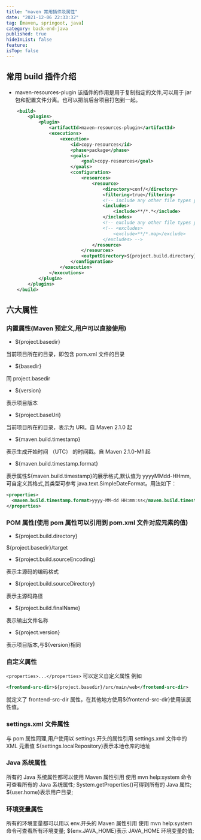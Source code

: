 ```yaml
---
title: "maven 常用插件及属性"
date: "2021-12-06 22:33:32"
tag: [maven, springoot, java]
category: back-end-java
published: true
hideInList: false
feature:
isTop: false
---
```


## 常用 build 插件介绍

- maven-resources-plugin
  该插件的作用是用于复制指定的文件,可以用于 jar 包和配置文件分离。也可以把前后台项目打包到一起。

```xml
    <build>
        <plugins>
            <plugin>
                <artifactId>maven-resources-plugin</artifactId>
                <executions>
                    <execution>
                        <id>copy-resources</id>
                        <phase>package</phase>
                        <goals>
                            <goal>copy-resources</goal>
                        </goals>
                        <configuration>
                            <resources>
                                <resource>
                                    <directory>conf/</directory>
                                    <filtering>true</filtering>
                                    <!-- include any other file types you want to filter -->
                                    <includes>
                                        <include>**/*.*</include>
                                    </includes>
                                    <!-- exclude any other file types you want to filter -->
                                    <!-- <excludes>
                                        <exclude>**/*.map</exclude>
                                    </excludes> -->
                                </resource>
                            </resources>
                            <outputDirectory>${project.build.directory}/conf</outputDirectory>
                        </configuration>
                    </execution>
                </executions>
            </plugin>
        </plugins>
    </build>
```

## 六大属性

### 内置属性(Maven 预定义,用户可以直接使用)

- ${project.basedir}

当前项目所在的目录，即包含 pom.xml 文件的目录

- ${basedir}

同 project.basedir

- ${version}

表示项目版本

- ${project.baseUri}

当前项目所在的目录，表示为 URI。自 Maven 2.1.0 起

- ${maven.build.timestamp}

表示生成开始时间 （UTC） 的时间戳。自 Maven 2.1.0-M1 起

- ${maven.build.timestamp.format}

表示属性${maven.build.timestamp}的展示格式,默认值为 yyyyMMdd-HHmm,可自定义其格式,其类型可参考 java.text.SimpleDateFormat。用法如下：

```xml
<properties>
  <maven.build.timestamp.format>yyyy-MM-dd HH:mm:ss</maven.build.timestamp.format>
</properties>
```

### POM 属性(使用 pom 属性可以引用到 pom.xml 文件对应元素的值)

- ${project.build.directory}

${project.basedir}/target

- ${project.build.sourceEncoding}

表示主源码的编码格式

- ${project.build.sourceDirectory}

表示主源码路径

- ${project.build.finalName}

表示输出文件名称

- ${project.version}

表示项目版本,与${version}相同

### 自定义属性

`<properties>...</properties>` 可以定义自定义属性
例如

```xml
<frontend-src-dir>${project.basedir}/src/main/web</frontend-src-dir>
```

就定义了 frontend-src-dir 属性，在其他地方使用${frontend-src-dir}使用该属性值。

### settings.xml 文件属性

与 pom 属性同理,用户使用以 settings.开头的属性引用 settings.xml 文件中的 XML 元素值
${settings.localRepository}表示本地仓库的地址

### Java 系统属性

所有的 Java 系统属性都可以使用 Maven 属性引用
使用 mvn help:system 命令可查看所有的 Java 系统属性;
System.getProperties()可得到所有的 Java 属性;
${user.home}表示用户目录;

### 环境变量属性

所有的环境变量都可以用以 env.开头的 Maven 属性引用
使用 mvn help:system 命令可查看所有环境变量;
${env.JAVA_HOME}表示 JAVA_HOME 环境变量的值;
